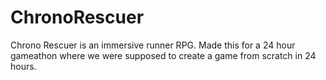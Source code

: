 # ChronoRescuer
Chrono Rescuer is an immersive runner RPG. Made this for a 24 hour gameathon where we were supposed to create a game from scratch in 24 hours.
<blockquote class="imgur-embed-pub" lang="en" data-id="a/QwiyGR3" data-context="false" ><a href="//imgur.com/a/QwiyGR3"></a></blockquote><script async src="//s.imgur.com/min/embed.js" charset="utf-8"></script>
